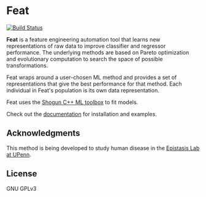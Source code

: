 # Feat

[![Build Status](https://travis-ci.org/lacava/feat.svg?branch=master)](https://travis-ci.org/lacava/feat)

**Feat** is a feature engineering automation tool that learns new representations of raw data 
to improve classifier and regressor performance. The underlying methods are based on Pareto 
optimization and evolutionary computation to search the space of possible transformations.

Feat wraps around a user-chosen ML method and provides a set of representations that give the best 
performance for that method. Each individual in Feat's population is its own data representation. 

Feat uses the [Shogun C++ ML toolbox](http://shogun.ml) to fit models. 

Check out the [documentation](https://lacava.github.io/feat) for installation and examples. 

## Acknowledgments

This method is being developed to study human disease in the [Epistasis Lab
at UPenn](http://epistasis.org). 

## License

GNU GPLv3
